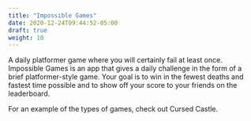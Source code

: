 ```yaml
---
title: "Impossible Games"
date: 2020-12-24T09:44:52-05:00
draft: true
weight: 10
---
```


A daily platformer game where you will certainly fail at least once. Impossible Games is an app that gives a daily challenge in the form of a brief platformer-style game. Your goal is to win in the fewest deaths and fastest time possible and to show off your score to your friends on the leaderboard.

For an example of the types of games, check out Cursed Castle.
